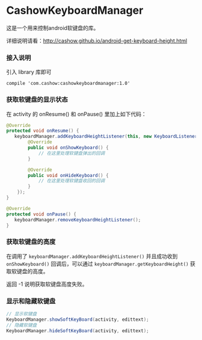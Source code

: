 # CashowKeyboardManager

这是一个用来控制android软键盘的库。

详细说明请看：<http://cashow.github.io/android-get-keyboard-height.html>

### 接入说明

引入 library 库即可
```
compile 'com.cashow:cashowkeyboardmanager:1.0'
```

### 获取软键盘的显示状态

在 activity 的 onResume() 和 onPause() 里加上如下代码：
```java
@Override
protected void onResume() {
   keyboardManager.addKeyboardHeightListener(this, new KeyboardListener() {
        @Override
        public void onShowKeyboard() {
            // 在这里处理软键盘弹出的回调
        }

        @Override
        public void onHideKeyboard() {
            // 在这里处理软键盘收回的回调
        }
    });
}

@Override
protected void onPause() {
   keyboardManager.removeKeyboardHeightListener();
}
```

### 获取软键盘的高度

在调用了 `keyboardManager.addKeyboardHeightListener()` 并且成功收到 `onShowKeyboard()` 回调后，可以通过 `keyboardManager.getKeyboardHeight()` 获取软键盘的高度。

返回 -1 说明获取软键盘高度失败。

### 显示和隐藏软键盘

```java
// 显示软键盘
KeyboardManager.showSoftKeyBoard(activity, edittext);
// 隐藏软键盘
KeyboardManager.hideSoftKeyBoard(activity, edittext);
```
